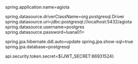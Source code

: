 spring.application.name=agiota

spring.datasource.driverClassName=org.postgresql.Driver
spring.datasource.url=jdbc:postgresql://localhost:5432/agiota
spring.datasource.username=postgres
spring.datasource.password=luana01=

spring.jpa.hibernate.ddl.auto=update
spring.jpa.show-sql=true
spring.jpa.database=postgresql

api.security.token.secret=${JWT_SECRET:86931524}
